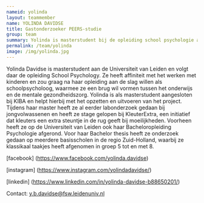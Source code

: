 ```yaml
---
nameid: yolinda
layout: teammember
name: YOLINDA DAVIDSE
title: Gastonderzoeker PEERS-studie
group: team
summary: Yolinda is masterstudent bij de opleiding school psychologie aan de Universiteit Leiden en loopt stage bij het KIBA project.
permalink: /team/yolinda
image: /img/yolinda.jpg
---
```


Yolinda Davidse is masterstudent aan de Universiteit van Leiden en volgt daar de opleiding School Psychology. Ze heeft affiniteit met het werken met kinderen en zou graag na haar opleiding aan de slag willen als schoolpsycholoog, waarmee ze een brug wil vormen tussen het onderwijs en de mentale gezondheidszorg. Yolinda is als masterstudent aangesloten bij KIBA en helpt hierbij met het opzetten en uitvoeren van het project. Tijdens haar master heeft ze al eerder labonderzoek gedaan bij jongvolwassenen en heeft ze stage gelopen bij KleuterExtra, een initiatief dat kleuters een extra steuntje in de rug geeft bij moeilijkheden.
Voorheen heeft ze op de Universiteit van Leiden ook haar Bacheloropleiding Psychologie afgerond. Voor haar Bachelor thesis heeft ze onderzoek gedaan op meerdere basisscholen in de regio Zuid-Holland, waarbij ze klassikaal taakjes heeft afgenomen in groep 5 tot en met 8.

[facebook] (https://www.facebook.com/yolinda.davidse)

[instagram] (https://www.instagram.com/yolindadavidse/)

[linkedin] (https://www.linkedin.com/in/yolinda-davidse-b88650201/)

Contact: y.b.davidse@fsw.leidenuniv.nl
